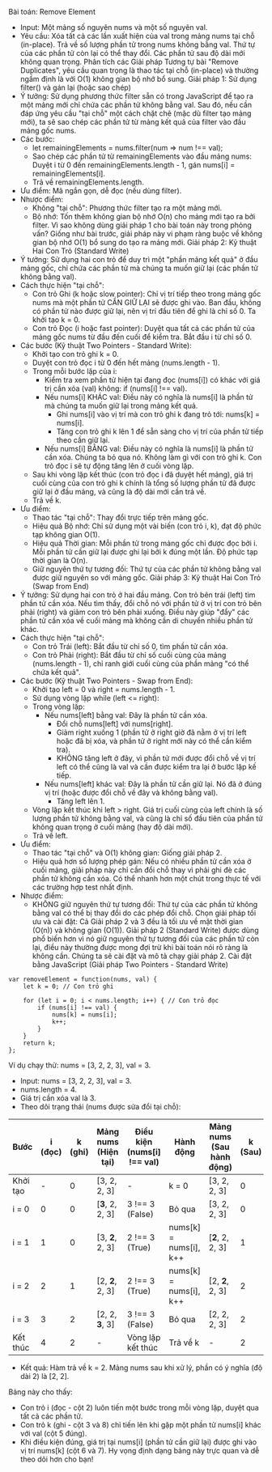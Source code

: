 
Bài toán: Remove Element
 * Input: Một mảng số nguyên nums và một số nguyên val.
 * Yêu cầu: Xóa tất cả các lần xuất hiện của val trong mảng nums tại chỗ (in-place). Trả về số lượng phần tử trong nums không bằng val. Thứ tự của các phần tử còn lại có thể thay đổi. Các phần tử sau độ dài mới không quan trọng.
Phân tích các Giải pháp
Tương tự bài "Remove Duplicates", yêu cầu quan trọng là thao tác tại chỗ (in-place) và thường ngầm định là với O(1) không gian bộ nhớ bổ sung.
Giải pháp 1: Sử dụng filter() và gán lại (hoặc sao chép)
 * Ý tưởng: Sử dụng phương thức filter sẵn có trong JavaScript để tạo ra một mảng mới chỉ chứa các phần tử không bằng val. Sau đó, nếu cần đáp ứng yêu cầu "tại chỗ" một cách chặt chẽ (mặc dù filter tạo mảng mới), ta sẽ sao chép các phần tử từ mảng kết quả của filter vào đầu mảng gốc nums.
 * Các bước:
   * let remainingElements = nums.filter(num => num !== val);
   * Sao chép các phần tử từ remainingElements vào đầu mảng nums: Duyệt i từ 0 đến remainingElements.length - 1, gán nums[i] = remainingElements[i].
   * Trả về remainingElements.length.
 * Ưu điểm: Mã ngắn gọn, dễ đọc (nếu dùng filter).
 * Nhược điểm:
   * Không "tại chỗ": Phương thức filter tạo ra một mảng mới.
   * Bộ nhớ: Tốn thêm không gian bộ nhớ O(n) cho mảng mới tạo ra bởi filter.
Vì sao không dùng giải pháp 1 cho bài toán này trong phỏng vấn?
Giống như bài trước, giải pháp này vi phạm ràng buộc về không gian bộ nhớ O(1) bổ sung do tạo ra mảng mới.
Giải pháp 2: Kỹ thuật Hai Con Trỏ (Standard Write)
 * Ý tưởng: Sử dụng hai con trỏ để duy trì một "phần mảng kết quả" ở đầu mảng gốc, chỉ chứa các phần tử mà chúng ta muốn giữ lại (các phần tử không bằng val).
 * Cách thực hiện "tại chỗ":
   * Con trỏ Ghi (k hoặc slow pointer): Chỉ vị trí tiếp theo trong mảng gốc nums mà một phần tử CẦN GIỮ LẠI sẽ được ghi vào. Ban đầu, không có phần tử nào được giữ lại, nên vị trí đầu tiên để ghi là chỉ số 0. Ta khởi tạo k = 0.
   * Con trỏ Đọc (i hoặc fast pointer): Duyệt qua tất cả các phần tử của mảng gốc nums từ đầu đến cuối để kiểm tra. Bắt đầu i từ chỉ số 0.
 * Các bước (Kỹ thuật Two Pointers - Standard Write):
   * Khởi tạo con trỏ ghi k = 0.
   * Duyệt con trỏ đọc i từ 0 đến hết mảng (nums.length - 1).
   * Trong mỗi bước lặp của i:
     * Kiểm tra xem phần tử hiện tại đang đọc (nums[i]) có khác với giá trị cần xóa (val) không: if (nums[i] !== val).
     * Nếu nums[i] KHÁC val: Điều này có nghĩa là nums[i] là phần tử mà chúng ta muốn giữ lại trong mảng kết quả.
       * Ghi nums[i] vào vị trí mà con trỏ ghi k đang trỏ tới: nums[k] = nums[i].
       * Tăng con trỏ ghi k lên 1 để sẵn sàng cho vị trí của phần tử tiếp theo cần giữ lại.
     * Nếu nums[i] BẰNG val: Điều này có nghĩa là nums[i] là phần tử cần xóa. Chúng ta bỏ qua nó. Không làm gì với con trỏ ghi k. Con trỏ đọc i sẽ tự động tăng lên ở cuối vòng lặp.
   * Sau khi vòng lặp kết thúc (con trỏ đọc i đã duyệt hết mảng), giá trị cuối cùng của con trỏ ghi k chính là tổng số lượng phần tử đã được giữ lại ở đầu mảng, và cũng là độ dài mới cần trả về.
   * Trả về k.
 * Ưu điểm:
   * Thao tác "tại chỗ": Thay đổi trực tiếp trên mảng gốc.
   * Hiệu quả Bộ nhớ: Chỉ sử dụng một vài biến (con trỏ i, k), đạt độ phức tạp không gian O(1).
   * Hiệu quả Thời gian: Mỗi phần tử trong mảng gốc chỉ được đọc bởi i. Mỗi phần tử cần giữ lại được ghi lại bởi k đúng một lần. Độ phức tạp thời gian là O(n).
   * Giữ nguyên thứ tự tương đối: Thứ tự của các phần tử không bằng val được giữ nguyên so với mảng gốc.
Giải pháp 3: Kỹ thuật Hai Con Trỏ (Swap from End)
 * Ý tưởng: Sử dụng hai con trỏ ở hai đầu mảng. Con trỏ bên trái (left) tìm phần tử cần xóa. Nếu tìm thấy, đổi chỗ nó với phần tử ở vị trí con trỏ bên phải (right) và giảm con trỏ bên phải xuống. Điều này giúp "đẩy" các phần tử cần xóa về cuối mảng mà không cần di chuyển nhiều phần tử khác.
 * Cách thực hiện "tại chỗ":
   * Con trỏ Trái (left): Bắt đầu từ chỉ số 0, tìm phần tử cần xóa.
   * Con trỏ Phải (right): Bắt đầu từ chỉ số cuối cùng của mảng (nums.length - 1), chỉ ranh giới cuối cùng của phần mảng "có thể chứa kết quả".
 * Các bước (Kỹ thuật Two Pointers - Swap from End):
   * Khởi tạo left = 0 và right = nums.length - 1.
   * Sử dụng vòng lặp while (left <= right):
   * Trong vòng lặp:
     * Nếu nums[left] bằng val: Đây là phần tử cần xóa.
       * Đổi chỗ nums[left] với nums[right].
       * Giảm right xuống 1 (phần tử ở right giờ đã nằm ở vị trí left hoặc đã bị xóa, và phần tử ở right mới này có thể cần kiểm tra).
       * KHÔNG tăng left ở đây, vì phần tử mới được đổi chỗ về vị trí left có thể cũng là val và cần được kiểm tra lại ở bước lặp kế tiếp.
     * Nếu nums[left] khác val: Đây là phần tử cần giữ lại. Nó đã ở đúng vị trí (hoặc được đổi chỗ về đây và không bằng val).
       * Tăng left lên 1.
   * Vòng lặp kết thúc khi left > right. Giá trị cuối cùng của left chính là số lượng phần tử không bằng val, và cũng là chỉ số đầu tiên của phần tử không quan trọng ở cuối mảng (hay độ dài mới).
   * Trả về left.
 * Ưu điểm:
   * Thao tác "tại chỗ" và O(1) không gian: Giống giải pháp 2.
   * Hiệu quả hơn số lượng phép gán: Nếu có nhiều phần tử cần xóa ở cuối mảng, giải pháp này chỉ cần đổi chỗ thay vì phải ghi đè các phần tử không cần xóa. Có thể nhanh hơn một chút trong thực tế với các trường hợp test nhất định.
 * Nhược điểm:
   * KHÔNG giữ nguyên thứ tự tương đối: Thứ tự của các phần tử không bằng val có thể bị thay đổi do các phép đổi chỗ.
Chọn giải pháp tối ưu và cài đặt:
Cả Giải pháp 2 và 3 đều là tối ưu về mặt thời gian (O(n)) và không gian (O(1)). Giải pháp 2 (Standard Write) được dùng phổ biến hơn vì nó giữ nguyên thứ tự tương đối của các phần tử còn lại, điều này thường được mong đợi trừ khi bài toán nói rõ ràng là không cần. Chúng ta sẽ cài đặt và mô tả chạy giải pháp 2.
Cài đặt bằng JavaScript (Giải pháp Two Pointers - Standard Write)


```
var removeElement = function(nums, val) {
    let k = 0; // Con trỏ ghi

    for (let i = 0; i < nums.length; i++) { // Con trỏ đọc
        if (nums[i] !== val) {
            nums[k] = nums[i];
            k++;
        }
    }
    return k;
};
```

Ví dụ chạy thử: nums = [3, 2, 2, 3], val = 3.
 * Input: nums = [3, 2, 2, 3], val = 3.
 * nums.length = 4.
 * Giá trị cần xóa val là 3.
 * Theo dõi trạng thái (nums được sửa đổi tại chỗ):

| Bước | i (đọc) | k (ghi) | Mảng nums (Hiện tại) | Điều kiện (nums[i] !== val) | Hành động | Mảng nums (Sau hành động) | k (Sau) |
|---|---|---|---|---|---|---|---|
| Khởi tạo | - | 0 | [3, 2, 2, 3] | - | k = 0 | [3, 2, 2, 3] | 0 |
| i = 0 | 0 | 0 | [**3**, 2, 2, 3] | 3 !== 3 (False) | Bỏ qua | [3, 2, 2, 3] | 0 |
| i = 1 | 1 | 0 | [3, **2**, 2, 3] | 2 !== 3 (True) | nums[k] = nums[i], k++ | [**2**, 2, 2, 3] | 1 |
| i = 2 | 2 | 1 | [2, **2**, 2, 3] | 2 !== 3 (True) | nums[k] = nums[i], k++ | [2, **2**, 2, 3] | 2 |
| i = 3 | 3 | 2 | [2, 2, **3**, 3] | 3 !== 3 (False) | Bỏ qua | [2, 2, 2, 3] | 2 |
| Kết thúc | 4 | 2 | - | Vòng lặp kết thúc | Trả về k | - | 2 |
 * Kết quả: Hàm trả về k = 2. Mảng nums sau khi xử lý, phần có ý nghĩa (độ dài 2) là [2, 2].

Bảng này cho thấy:
 * Con trỏ i (đọc - cột 2) luôn tiến một bước trong mỗi vòng lặp, duyệt qua tất cả các phần tử.
 * Con trỏ k (ghi - cột 3 và 8) chỉ tiến lên khi gặp một phần tử nums[i] khác với val (cột 5 đúng).
 * Khi điều kiện đúng, giá trị tại nums[i] (phần tử cần giữ lại) được ghi vào vị trí nums[k] (cột 6 và 7).
Hy vọng định dạng bảng này trực quan và dễ theo dõi hơn cho bạn!



